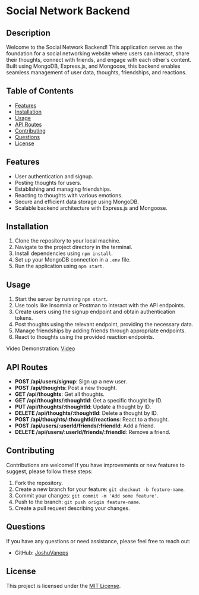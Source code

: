 # Social Network Backend

## Description

Welcome to the Social Network Backend! This application serves as the foundation for a social networking website where users can interact, share their thoughts, connect with friends, and engage with each other's content. Built using MongoDB, Express.js, and Mongoose, this backend enables seamless management of user data, thoughts, friendships, and reactions.

## Table of Contents

- [Features](#features)
- [Installation](#installation)
- [Usage](#usage)
- [API Routes](#api-routes)
- [Contributing](#contributing)
- [Questions](#questions)
- [License](#license)

## Features

- User authentication and signup.
- Posting thoughts for users.
- Establishing and managing friendships.
- Reacting to thoughts with various emotions.
- Secure and efficient data storage using MongoDB.
- Scalable backend architecture with Express.js and Mongoose.

## Installation

1. Clone the repository to your local machine.
2. Navigate to the project directory in the terminal.
3. Install dependencies using `npm install`.
4. Set up your MongoDB connection in a `.env` file.
5. Run the application using `npm start`.

## Usage

1. Start the server by running `npm start`.
2. Use tools like Insomnia or Postman to interact with the API endpoints.
3. Create users using the signup endpoint and obtain authentication tokens.
4. Post thoughts using the relevant endpoint, providing the necessary data.
5. Manage friendships by adding friends through appropriate endpoints.
6. React to thoughts using the provided reaction endpoints.

Video Demonstration:
[Video](https://drive.google.com/file/d/1I0Gjr87vCXg_YHAg_3K6OHytZTdEbWj3/view)

## API Routes

- **POST /api/users/signup**: Sign up a new user.
- **POST /api/thoughts**: Post a new thought.
- **GET /api/thoughts**: Get all thoughts.
- **GET /api/thoughts/:thoughtId**: Get a specific thought by ID.
- **PUT /api/thoughts/:thoughtId**: Update a thought by ID.
- **DELETE /api/thoughts/:thoughtId**: Delete a thought by ID.
- **POST /api/thoughts/:thoughtId/reactions**: React to a thought.
- **POST /api/users/:userId/friends/:friendId**: Add a friend.
- **DELETE /api/users/:userId/friends/:friendId**: Remove a friend.

## Contributing

Contributions are welcome! If you have improvements or new features to suggest, please follow these steps:
1. Fork the repository.
2. Create a new branch for your feature: `git checkout -b feature-name`.
3. Commit your changes: `git commit -m 'Add some feature'`.
4. Push to the branch: `git push origin feature-name`.
5. Create a pull request describing your changes.

## Questions

If you have any questions or need assistance, please feel free to reach out:
- GitHub: [JoshuVaneps](https://github.com/JoshuaVaneps)

## License

This project is licensed under the [MIT License](LICENSE).

